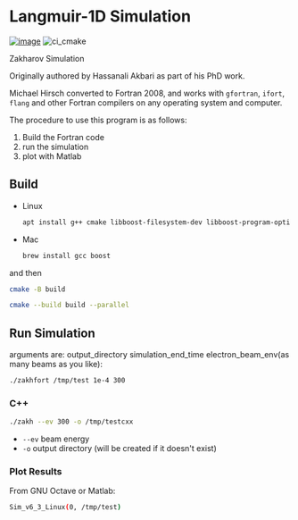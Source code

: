 # Langmuir-1D Simulation

[![image](https://zenodo.org/badge/DOI/10.5281/zenodo.168586.svg)](https://doi.org/10.5281/zenodo.168586)
![ci_cmake](https://github.com/space-physics/zakharov/workflows/ci/badge.svg)

Zakharov Simulation

Originally authored by Hassanali Akbari as part of his PhD work.

Michael Hirsch converted to Fortran 2008, and works with `gfortran`, `ifort`, `flang` and other Fortran compilers on any operating system and computer.

The procedure to use this program is as follows:

1.  Build the Fortran code
2.  run the simulation
3.  plot with Matlab

## Build

* Linux

    ```sh
    apt install g++ cmake libboost-filesystem-dev libboost-program-options-dev
    ```
* Mac

    ```sh
    brew install gcc boost
    ```

and then

```sh
cmake -B build

cmake --build build --parallel
```

## Run Simulation

arguments are: output_directory simulation_end_time electron_beam_env(as many beams as you like):

```sh
./zakhfort /tmp/test 1e-4 300
```

### C++

```sh
./zakh --ev 300 -o /tmp/testcxx
```

* `--ev` beam energy
* `-o` output directory (will be created if it doesn't exist)

### Plot Results

From GNU Octave or Matlab:
```sh
Sim_v6_3_Linux(0, /tmp/test)
```
